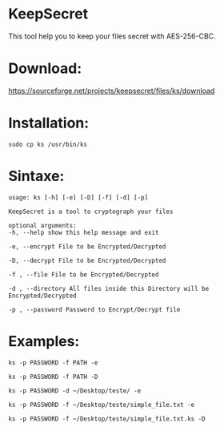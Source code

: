 # KeepSecret
This tool help you to keep your files secret with AES-256-CBC.


# Download:
https://sourceforge.net/projects/keepsecret/files/ks/download


# Installation:
    sudo cp ks /usr/bin/ks


# Sintaxe:
    usage: ks [-h] [-e] [-D] [-f] [-d] [-p]

    KeepSecret is a tool to cryptograph your files

    optional arguments:
    -h, --help show this help message and exit

    -e, --encrypt File to be Encrypted/Decrypted

    -D, --decrypt File to be Encrypted/Decrypted

    -f , --file File to be Encrypted/Decrypted

    -d , --directory All files inside this Directory will be
    Encrypted/Decrypted

    -p , --password Password to Encrypt/Decrypt file




# Examples:


    ks -p PASSWORD -f PATH -e

    ks -p PASSWORD -f PATH -D
    
    ks -p PASSWORD -d ~/Desktop/teste/ -e 
    
    ks -p PASSWORD -f ~/Desktop/teste/simple_file.txt -e
    
    ks -p PASSWORD -f ~/Desktop/teste/simple_file.txt.ks -D
    
